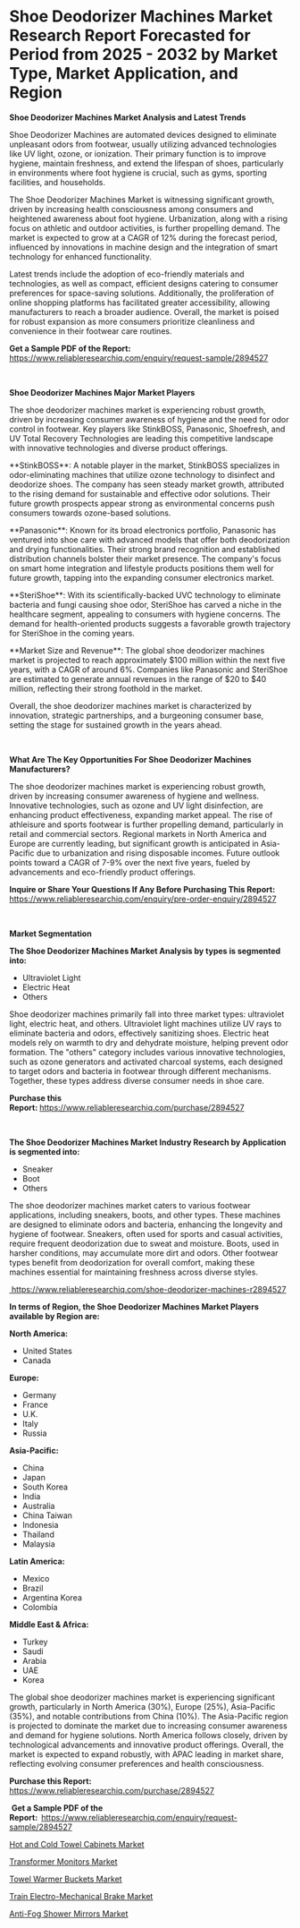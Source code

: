 <p><h1>Shoe Deodorizer Machines Market Research Report Forecasted for Period from 2025 -  2032 by Market Type, Market Application, and Region</h1></p><p><strong>Shoe Deodorizer Machines Market Analysis and Latest Trends</strong></p>
<p><p>Shoe Deodorizer Machines are automated devices designed to eliminate unpleasant odors from footwear, usually utilizing advanced technologies like UV light, ozone, or ionization. Their primary function is to improve hygiene, maintain freshness, and extend the lifespan of shoes, particularly in environments where foot hygiene is crucial, such as gyms, sporting facilities, and households.</p><p>The Shoe Deodorizer Machines Market is witnessing significant growth, driven by increasing health consciousness among consumers and heightened awareness about foot hygiene. Urbanization, along with a rising focus on athletic and outdoor activities, is further propelling demand. The market is expected to grow at a CAGR of 12% during the forecast period, influenced by innovations in machine design and the integration of smart technology for enhanced functionality.</p><p>Latest trends include the adoption of eco-friendly materials and technologies, as well as compact, efficient designs catering to consumer preferences for space-saving solutions. Additionally, the proliferation of online shopping platforms has facilitated greater accessibility, allowing manufacturers to reach a broader audience. Overall, the market is poised for robust expansion as more consumers prioritize cleanliness and convenience in their footwear care routines.</p></p>
<p><strong>Get a Sample PDF of the Report:&nbsp;</strong> <a href="https://www.reliableresearchiq.com/enquiry/request-sample/2894527?utm_campaign=1087&utm_medium=2&utm_source=Github&utm_content=ia&utm_term=15032025&utm_id=shoe-deodorizer-machines">https://www.reliableresearchiq.com/enquiry/request-sample/2894527</a></p>
<p>&nbsp;</p>
<p><strong>Shoe Deodorizer Machines Major Market Players</strong></p>
<p><p>The shoe deodorizer machines market is experiencing robust growth, driven by increasing consumer awareness of hygiene and the need for odor control in footwear. Key players like StinkBOSS, Panasonic, Shoefresh, and UV Total Recovery Technologies are leading this competitive landscape with innovative technologies and diverse product offerings.</p><p>**StinkBOSS**: A notable player in the market, StinkBOSS specializes in odor-eliminating machines that utilize ozone technology to disinfect and deodorize shoes. The company has seen steady market growth, attributed to the rising demand for sustainable and effective odor solutions. Their future growth prospects appear strong as environmental concerns push consumers towards ozone-based solutions.</p><p>**Panasonic**: Known for its broad electronics portfolio, Panasonic has ventured into shoe care with advanced models that offer both deodorization and drying functionalities. Their strong brand recognition and established distribution channels bolster their market presence. The company's focus on smart home integration and lifestyle products positions them well for future growth, tapping into the expanding consumer electronics market.</p><p>**SteriShoe**: With its scientifically-backed UVC technology to eliminate bacteria and fungi causing shoe odor, SteriShoe has carved a niche in the healthcare segment, appealing to consumers with hygiene concerns. The demand for health-oriented products suggests a favorable growth trajectory for SteriShoe in the coming years.</p><p>**Market Size and Revenue**: The global shoe deodorizer machines market is projected to reach approximately $100 million within the next five years, with a CAGR of around 6%. Companies like Panasonic and SteriShoe are estimated to generate annual revenues in the range of $20 to $40 million, reflecting their strong foothold in the market.</p><p>Overall, the shoe deodorizer machines market is characterized by innovation, strategic partnerships, and a burgeoning consumer base, setting the stage for sustained growth in the years ahead.</p></p>
<p>&nbsp;</p>
<p><strong>What Are The Key Opportunities For Shoe Deodorizer Machines Manufacturers?</strong></p>
<p><p>The shoe deodorizer machines market is experiencing robust growth, driven by increasing consumer awareness of hygiene and wellness. Innovative technologies, such as ozone and UV light disinfection, are enhancing product effectiveness, expanding market appeal. The rise of athleisure and sports footwear is further propelling demand, particularly in retail and commercial sectors. Regional markets in North America and Europe are currently leading, but significant growth is anticipated in Asia-Pacific due to urbanization and rising disposable incomes. Future outlook points toward a CAGR of 7-9% over the next five years, fueled by advancements and eco-friendly product offerings.</p></p>
<p><strong>Inquire or Share Your Questions If Any Before Purchasing This Report:</strong> <a href="https://www.reliableresearchiq.com/enquiry/pre-order-enquiry/2894527?utm_campaign=1087&utm_medium=2&utm_source=Github&utm_content=ia&utm_term=15032025&utm_id=shoe-deodorizer-machines">https://www.reliableresearchiq.com/enquiry/pre-order-enquiry/2894527</a></p>
<p>&nbsp;</p>
<p><strong>Market Segmentation</strong></p>
<p><strong>The Shoe Deodorizer Machines Market Analysis by types is segmented into:</strong></p>
<p><ul><li>Ultraviolet Light</li><li>Electric Heat</li><li>Others</li></ul></p>
<p><p>Shoe deodorizer machines primarily fall into three market types: ultraviolet light, electric heat, and others. Ultraviolet light machines utilize UV rays to eliminate bacteria and odors, effectively sanitizing shoes. Electric heat models rely on warmth to dry and dehydrate moisture, helping prevent odor formation. The "others" category includes various innovative technologies, such as ozone generators and activated charcoal systems, each designed to target odors and bacteria in footwear through different mechanisms. Together, these types address diverse consumer needs in shoe care.</p></p>
<p><strong>Purchase this Report:&nbsp;</strong><a href="https://www.reliableresearchiq.com/purchase/2894527?utm_campaign=1087&utm_medium=2&utm_source=Github&utm_content=ia&utm_term=15032025&utm_id=shoe-deodorizer-machines">https://www.reliableresearchiq.com/purchase/2894527</a></p>
<p>&nbsp;</p>
<p><strong>The Shoe Deodorizer Machines Market Industry Research by Application is segmented into:</strong></p>
<p><ul><li>Sneaker</li><li>Boot</li><li>Others</li></ul></p>
<p><p>The shoe deodorizer machines market caters to various footwear applications, including sneakers, boots, and other types. These machines are designed to eliminate odors and bacteria, enhancing the longevity and hygiene of footwear. Sneakers, often used for sports and casual activities, require frequent deodorization due to sweat and moisture. Boots, used in harsher conditions, may accumulate more dirt and odors. Other footwear types benefit from deodorization for overall comfort, making these machines essential for maintaining freshness across diverse styles.</p></p>
<p><a href="https://www.reliableresearchiq.com/shoe-deodorizer-machines-r2894527?utm_campaign=1087&utm_medium=2&utm_source=Github&utm_content=ia&utm_term=15032025&utm_id=shoe-deodorizer-machines">&nbsp;https://www.reliableresearchiq.com/shoe-deodorizer-machines-r2894527</a></p>
<p><strong>In terms of Region, the Shoe Deodorizer Machines Market Players available by Region are:</strong></p>
<p>
    <p> <strong> North America: </strong>
        <ul>
            <li>United States</li>
            <li>Canada</li>
        </ul>
        </p> 
    <p> <strong> Europe: </strong>
        <ul>
            <li>Germany</li>
            <li>France</li>
            <li>U.K.</li>
            <li>Italy</li>
            <li>Russia</li>
        </ul>
        </p> 
    <p> <strong> Asia-Pacific: </strong>
        <ul>
            <li>China</li>
            <li>Japan</li>
            <li>South Korea</li>
            <li>India</li>
            <li>Australia</li>
            <li>China Taiwan</li>
            <li>Indonesia</li>
            <li>Thailand</li>
            <li>Malaysia</li>
        </ul>
        </p> 
    <p> <strong> Latin America: </strong>
        <ul>
            <li>Mexico</li>
            <li>Brazil</li>
            <li>Argentina Korea</li>
            <li>Colombia</li>
        </ul>
        </p> 
    <p> <strong> Middle East & Africa: </strong>
        <ul>
            <li>Turkey</li>
            <li>Saudi</li>
            <li>Arabia</li>
            <li>UAE</li>
            <li>Korea</li>
        </ul>
    </p>
    </p>
<p><p>The global shoe deodorizer machines market is experiencing significant growth, particularly in North America (30%), Europe (25%), Asia-Pacific (35%), and notable contributions from China (10%). The Asia-Pacific region is projected to dominate the market due to increasing consumer awareness and demand for hygiene solutions. North America follows closely, driven by technological advancements and innovative product offerings. Overall, the market is expected to expand robustly, with APAC leading in market share, reflecting evolving consumer preferences and health consciousness.</p></p>
<p><strong>Purchase this Report: </strong><a href="https://www.reliableresearchiq.com/purchase/2894527?utm_campaign=1087&utm_medium=2&utm_source=Github&utm_content=ia&utm_term=15032025&utm_id=shoe-deodorizer-machines">https://www.reliableresearchiq.com/purchase/2894527</a></p>
<p>&nbsp;<strong>Get a Sample PDF of the Report:&nbsp;&nbsp;</strong><a href="https://www.reliableresearchiq.com/enquiry/request-sample/2894527?utm_campaign=1087&utm_medium=2&utm_source=Github&utm_content=ia&utm_term=15032025&utm_id=shoe-deodorizer-machines">https://www.reliableresearchiq.com/enquiry/request-sample/2894527</a></p>
<p><strong></strong></p>
<p><p><a href="https://github.com/bibzmuiko/Market-Research-Report-List-1/blob/main/hot-and-cold-towel-cabinets-market.md?utm_campaign=1087&utm_medium=2&utm_source=Github&utm_content=ia&utm_term=15032025&utm_id=shoe-deodorizer-machines">Hot and Cold Towel Cabinets Market</a></p><p><a href="https://github.com/ikokwuihepa/Market-Research-Report-List-1/blob/main/transformer-monitors-market.md?utm_campaign=1087&utm_medium=2&utm_source=Github&utm_content=ia&utm_term=15032025&utm_id=shoe-deodorizer-machines">Transformer Monitors Market</a></p><p><a href="https://github.com/alekitanis/Market-Research-Report-List-1/blob/main/towel-warmer-buckets-market.md?utm_campaign=1087&utm_medium=2&utm_source=Github&utm_content=ia&utm_term=15032025&utm_id=shoe-deodorizer-machines">Towel Warmer Buckets Market</a></p><p><a href="https://github.com/vaeilabin/Market-Research-Report-List-1/blob/main/train-electro-mechanical-brake-market.md?utm_campaign=1087&utm_medium=2&utm_source=Github&utm_content=ia&utm_term=15032025&utm_id=shoe-deodorizer-machines">Train Electro-Mechanical Brake Market</a></p><p><a href="https://github.com/kumadenthela/Market-Research-Report-List-1/blob/main/anti-fog-shower-mirrors-market.md?utm_campaign=1087&utm_medium=2&utm_source=Github&utm_content=ia&utm_term=15032025&utm_id=shoe-deodorizer-machines">Anti-Fog Shower Mirrors Market</a></p></p>